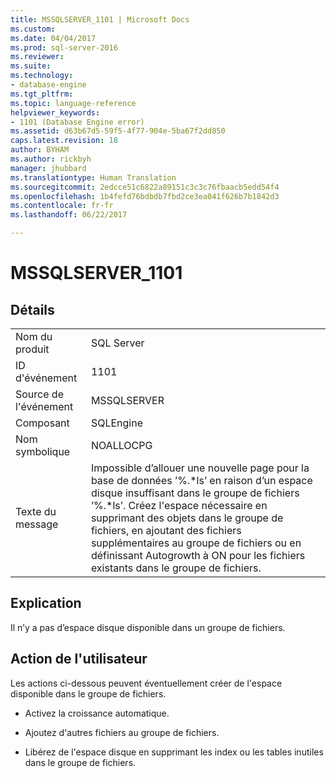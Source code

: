 ```yaml
---
title: MSSQLSERVER_1101 | Microsoft Docs
ms.custom: 
ms.date: 04/04/2017
ms.prod: sql-server-2016
ms.reviewer: 
ms.suite: 
ms.technology:
- database-engine
ms.tgt_pltfrm: 
ms.topic: language-reference
helpviewer_keywords:
- 1101 (Database Engine error)
ms.assetid: d63b67d5-59f5-4f77-904e-5ba67f2dd850
caps.latest.revision: 18
author: BYHAM
ms.author: rickbyh
manager: jhubbard
ms.translationtype: Human Translation
ms.sourcegitcommit: 2edcce51c6822a89151c3c3c76fbaacb5edd54f4
ms.openlocfilehash: 1b4fefd76bdbdb7fbd2ce3ea041f626b7b1842d3
ms.contentlocale: fr-fr
ms.lasthandoff: 06/22/2017

---
```

# <a name="mssqlserver1101"></a>MSSQLSERVER_1101
  
## <a name="details"></a>Détails  
  
|||  
|-|-|  
|Nom du produit|SQL Server|  
|ID d'événement|1101|  
|Source de l'événement|MSSQLSERVER|  
|Composant|SQLEngine|  
|Nom symbolique|NOALLOCPG|  
|Texte du message|Impossible d’allouer une nouvelle page pour la base de données ’%.*ls’ en raison d’un espace disque insuffisant dans le groupe de fichiers ’%.\*ls’. Créez l'espace nécessaire en supprimant des objets dans le groupe de fichiers, en ajoutant des fichiers supplémentaires au groupe de fichiers ou en définissant Autogrowth à ON pour les fichiers existants dans le groupe de fichiers.|  
  
## <a name="explanation"></a>Explication  
Il n’y a pas d’espace disque disponible dans un groupe de fichiers.  
  
## <a name="user-action"></a>Action de l'utilisateur  
Les actions ci-dessous peuvent éventuellement créer de l'espace disponible dans le groupe de fichiers.  
  
-   Activez la croissance automatique.  
  
-   Ajoutez d'autres fichiers au groupe de fichiers.  
  
-   Libérez de l'espace disque en supprimant les index ou les tables inutiles dans le groupe de fichiers.  
  

